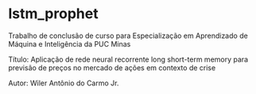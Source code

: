 # lstm_prophet
Trabalho de conclusão de curso para Especialização em Aprendizado de Máquina e Inteligência da PUC Minas

Título: Aplicação de rede neural recorrente long short-term memory para previsão de preços no mercado de ações em contexto de crise

Autor: Wiler Antônio do Carmo Jr.
